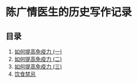 # 陈广情医生的历史写作记录

## 目录

1. [如何提高免疫力 (一)](如何提高免疫力(一).md)
2. [如何提高免疫力 (二)](如何提高免疫力(二).md)
3. [如何提高免疫力 (三)](如何提高免疫力(三).md)
4. [饮食禁忌](饮食禁忌.md)